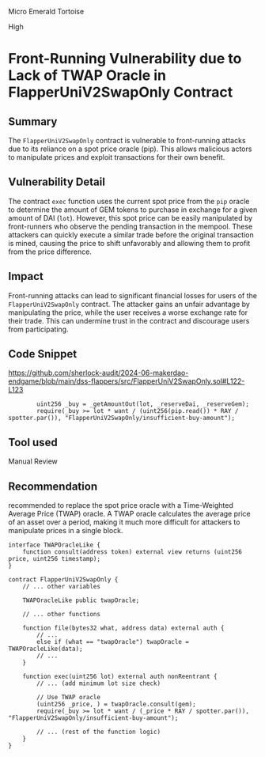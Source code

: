 Micro Emerald Tortoise

High

# Front-Running Vulnerability due to Lack of TWAP Oracle in FlapperUniV2SwapOnly Contract

## Summary
The `FlapperUniV2SwapOnly` contract is vulnerable to front-running attacks due to its reliance on a spot price oracle (pip). This allows malicious actors to manipulate prices and exploit transactions for their own benefit.

## Vulnerability Detail
The contract `exec` function uses the current spot price from the `pip` oracle to determine the amount of GEM tokens to purchase in exchange for a given amount of DAI (`lot`). However, this spot price can be easily manipulated by front-runners who observe the pending transaction in the mempool. These attackers can quickly execute a similar trade before the original transaction is mined, causing the price to shift unfavorably and allowing them to profit from the price difference.

## Impact
Front-running attacks can lead to significant financial losses for users of the `FlapperUniV2SwapOnly` contract. The attacker gains an unfair advantage by manipulating the price, while the user receives a worse exchange rate for their trade. This can undermine trust in the contract and discourage users from participating.

## Code Snippet
https://github.com/sherlock-audit/2024-06-makerdao-endgame/blob/main/dss-flappers/src/FlapperUniV2SwapOnly.sol#L122-L123

```solidity
        uint256 _buy = _getAmountOut(lot, _reserveDai, _reserveGem);
        require(_buy >= lot * want / (uint256(pip.read()) * RAY / spotter.par()), "FlapperUniV2SwapOnly/insufficient-buy-amount");
```

## Tool used

Manual Review

## Recommendation
recommended to replace the spot price oracle with a Time-Weighted Average Price (TWAP) oracle. A TWAP oracle calculates the average price of an asset over a period, making it much more difficult for attackers to manipulate prices in a single block.

```solidity
interface TWAPOracleLike {
    function consult(address token) external view returns (uint256 price, uint256 timestamp);
}

contract FlapperUniV2SwapOnly {
    // ... other variables

    TWAPOracleLike public twapOracle;

    // ... other functions

    function file(bytes32 what, address data) external auth {
        // ... 
        else if (what == "twapOracle") twapOracle = TWAPOracleLike(data);
        // ...
    }

    function exec(uint256 lot) external auth nonReentrant { 
        // ... (add minimum lot size check)

        // Use TWAP oracle
        (uint256 _price, ) = twapOracle.consult(gem);
        require(_buy >= lot * want / (_price * RAY / spotter.par()), "FlapperUniV2SwapOnly/insufficient-buy-amount"); 

        // ... (rest of the function logic)
    }
}
```